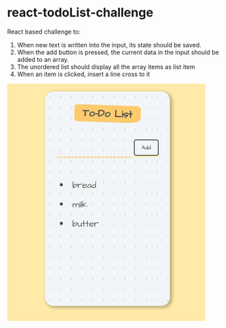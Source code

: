 # react-todoList-challenge
React based challenge to:
1. When new text is written into the input, its state should be saved.
2. When the add button is pressed, the current data in the input should be added to an array.
3. The unordered list should display all the array items as list item
4. When an item is clicked, insert a line cross to it
  
  ![alt text](https://github.com/amandabrelaz/react-todoList/blob/master/react-todoList.png)
